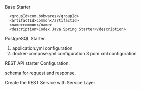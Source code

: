 Base Starter



      <groupId>com.bobwares</groupId>
      <artifactId>common</artifactId>
      <name>common</name>
      <description>Codex Java Spring Starter</description>


PostgreSQL Starter.

1. application.yml configuration
2. docker-compose.yml configuration
   3 pom.xml configuration


REST API starter
Configuration:


schema for request and response.

Create the REST Service with Service Layer